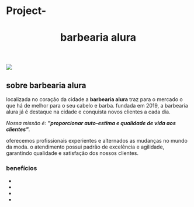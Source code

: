 # Project-
<!DOCTYPE html>
<html lang="pt-br"> 
  <head> 
    <meta charset="UTF-8> 
    <title>barbearia alura</title>
    <link rel="stylesheet" href="style.css">
  </head> 

  <body>
     <header>
         <h1 class="titulo-principal">barbearia alura</h1>
     </header>
     <img id="banner" src="banner.jpg">
     <div class="principal">
         <h2 class="titulo-centralizado">sobre barbearia alura</h2>
         <p>localizada no coração da cidade a <strong>barbearia alura</strong> traz para o mercado o que há de melhor para o seu cabelo e barba. fundada em 2019, a barbearia alura já é destaque na cidade e conquista novos clientes a cada dia.</p>
         <p id="missão"><em>Nossa missão é: <strong>"proporcionar auto-estima e qualidade de vida aos clientes"</strong>.</em></p>
         <p>oferecemos profissionais experientes e alternados as mudanças no mundo da moda. o atendimento possui padrão de excelência e agilidade, garantindo qualidade e satisfação dos nossos clientes.</p>
     </div>
    <div class="benefícios">
      <h3 class="titulo-centralizado">benefícios</h3>
      <ul>
        <li class="itens">
        <li class="itens">
        <li class="itens">
        <li class="itens">
      </ul>
      
  </body>
